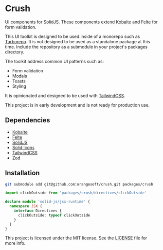 # Crush

UI components for SolidJS. These components extend [Kobalte](https://kobalte.dev/) and [Felte](https://felte.dev/docs/solid/getting-started) for form validation.

This UI toolkit is designed to be used inside of a monorepo such as [Turborepo](https://turbo.build/repo). It is not designed to be used as a standalone package at this time. Include the repository as a submodule in your project's packages directory.

The toolkit address common UI patterns such as:

- Form validation
- Modals
- Toasts
- Styling

It is opinionated and designed to be used with [TailwindCSS](https://tailwindcss.com/).

This project is in early development and is not ready for production use.

## Dependencies

- [Kobalte](https://kobalte.dev/)
- [Felte](https://felte.dev/docs/solid/getting-started)
- [SolidJS](https://www.solidjs.com/)
- [Solid Icons](https://solid-icons.vercel.app/)
- [TailwindCSS](https://tailwindcss.com/)
- [Zod](https://zod.dev/)

## Installation

```sh
git submodule add git@github.com:orangosoft/crush.git packages/crush
```

```ts
import clickOutside from 'packages/crush/directives/clickOutside'

declare module 'solid-js/jsx-runtime' {
  namespace JSX {
    interface Directives {
      clickOutside: typeof clickOutside
    }
  }
}
```

This project is licensed under the MIT license. See the [LICENSE](LICENSE.md) file for more info.
